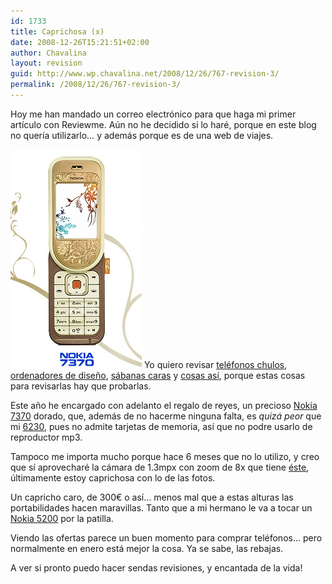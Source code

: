 ```yaml
---
id: 1733
title: Caprichosa (x)
date: 2008-12-26T15:21:51+02:00
author: Chavalina
layout: revision
guid: http://www.wp.chavalina.net/2008/12/26/767-revision-3/
permalink: /2008/12/26/767-revision-3/
---
```

Hoy me han mandado un correo electrónico para que haga mi primer artículo con Reviewme. Aún no he decidido si lo haré, porque en este blog no quería utilizarlo… y además porque es de una web de viajes.

<img class="imgizqda" src="/imagenes/fotos/7370.jpg" alt="Nokia 7370" /> Yo quiero revisar <a href="http://chavalina.net/comentar.php?idpost=483" target="_blank">teléfonos chulos</a>, <a href="http://chavalina.net/comentar.php?idpost=60" target="_blank">ordenadores de diseño</a>, <a href="http://chavalina.net/comentar.php?idpost=235" target="_blank">sábanas caras</a> y <a href="http://chavalina.net/comentar.php?idpost=288" target="_blank">cosas así</a>, porque estas cosas para revisarlas hay que probarlas.

Este año he encargado con adelanto el regalo de reyes, un precioso <a href="http://www.nokia.es/A4180106" target="_blank">Nokia 7370</a> dorado, que, además de no hacerme ninguna falta, es _quizá peor_ que mi <a href="http://chavalina.net/comentar.php?idpost=48" target="_blank">6230</a>, pues no admite tarjetas de memoria, así que no podre usarlo de reproductor mp3.

Tampoco me importa mucho porque hace 6 meses que no lo utilizo, y creo que sí aprovecharé la cámara de 1.3mpx con zoom de 8x que tiene <a href="http://www.nokia.es/A4180106" target="_blank">éste</a>, últimamente estoy caprichosa con lo de las fotos.

Un capricho caro, de 300€ o así… menos mal que a estas alturas las portabilidades hacen maravillas. Tanto que a mi hermano le va a tocar un <a href="http://www.nokia.es/link?cid=PLAIN_TEXT_43175" target="_blank">Nokia 5200</a> por la patilla.

Viendo las ofertas parece un buen momento para comprar teléfonos… pero normalmente en enero está mejor la cosa. Ya se sabe, las rebajas.

A ver si pronto puedo hacer sendas revisiones, y encantada de la vida!